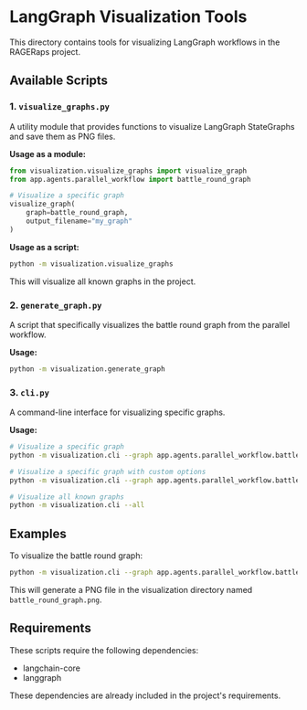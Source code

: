 # LangGraph Visualization Tools

This directory contains tools for visualizing LangGraph workflows in the RAGERaps project.

## Available Scripts

### 1. `visualize_graphs.py`

A utility module that provides functions to visualize LangGraph StateGraphs and save them as PNG files.

**Usage as a module:**

```python
from visualization.visualize_graphs import visualize_graph
from app.agents.parallel_workflow import battle_round_graph

# Visualize a specific graph
visualize_graph(
    graph=battle_round_graph,
    output_filename="my_graph"
)
```

**Usage as a script:**

```bash
python -m visualization.visualize_graphs
```

This will visualize all known graphs in the project.

### 2. `generate_graph.py`

A script that specifically visualizes the battle round graph from the parallel workflow.

**Usage:**

```bash
python -m visualization.generate_graph
```

### 3. `cli.py`

A command-line interface for visualizing specific graphs.

**Usage:**

```bash
# Visualize a specific graph
python -m visualization.cli --graph app.agents.parallel_workflow.battle_round_graph

# Visualize a specific graph with custom options
python -m visualization.cli --graph app.agents.parallel_workflow.battle_round_graph --output custom_name --bg-color lightblue --padding 20

# Visualize all known graphs
python -m visualization.cli --all
```

## Examples

To visualize the battle round graph:

```bash
python -m visualization.cli --graph app.agents.parallel_workflow.battle_round_graph
```

This will generate a PNG file in the visualization directory named `battle_round_graph.png`.

## Requirements

These scripts require the following dependencies:

- langchain-core
- langgraph

These dependencies are already included in the project's requirements.
